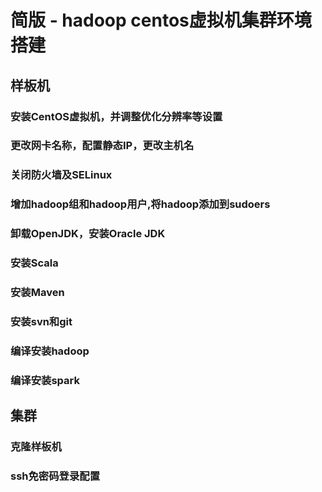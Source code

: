 
# 简版 - hadoop centos虚拟机集群环境搭建

## 样板机

### 安装CentOS虚拟机，并调整优化分辨率等设置

### 更改网卡名称，配置静态IP，更改主机名

### 关闭防火墙及SELinux

### 增加hadoop组和hadoop用户,将hadoop添加到sudoers

### 卸载OpenJDK，安装Oracle JDK

### 安装Scala

### 安装Maven

### 安装svn和git

### 编译安装hadoop

### 编译安装spark





## 集群

### 克隆样板机

### ssh免密码登录配置



